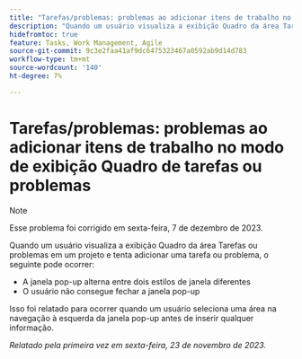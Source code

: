 ```yaml
---
title: "Tarefas/problemas: problemas ao adicionar itens de trabalho no modo de exibição de tarefas ou problemas"
description: "Quando um usuário visualiza a exibição Quadro da área Tarefas ou Problemas em um projeto e tenta adicionar uma tarefa ou problema, os problemas listados aqui podem ocorrer."
hidefromtoc: true
feature: Tasks, Work Management, Agile
source-git-commit: 9c3e2faa41af9dc6475323467a0592ab9d14d783
workflow-type: tm+mt
source-wordcount: '140'
ht-degree: 7%

---
```



# Tarefas/problemas: problemas ao adicionar itens de trabalho no modo de exibição Quadro de tarefas ou problemas

>[!NOTE]
>
>Esse problema foi corrigido em sexta-feira, 7 de dezembro de 2023.

Quando um usuário visualiza a exibição Quadro da área Tarefas ou problemas em um projeto e tenta adicionar uma tarefa ou problema, o seguinte pode ocorrer:

* A janela pop-up alterna entre dois estilos de janela diferentes
* O usuário não consegue fechar a janela pop-up

Isso foi relatado para ocorrer quando um usuário seleciona uma área na navegação à esquerda da janela pop-up antes de inserir qualquer informação.

_Relatado pela primeira vez em sexta-feira, 23 de novembro de 2023._
